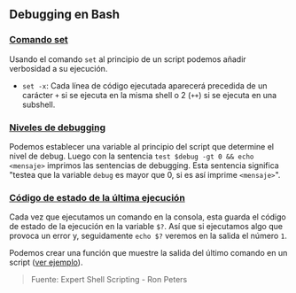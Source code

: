 ## Debugging en Bash

### [Comando set](set_command.sh)
Usando el comando `set` al principio de un script podemos añadir verbosidad a su ejecución.

- `set -x`: Cada línea de código ejecutada aparecerá precedida de un carácter `+` si se ejecuta en la misma shell o 2 (`++`) si se ejecuta en una subshell.

### [Niveles de debugging](debug_levels.sh)
Podemos establecer una variable al principio del script que determine el nivel de debug. Luego con la sentencia `test $debug -gt 0 && echo <mensaje>` imprimos las sentencias de debugging. Esta sentencia significa "testea que la variable `debug` es mayor que 0, si es así imprime `<mensaje>`".

### [Código de estado de la última ejecución](status_code.sh)
Cada vez que ejecutamos un comando en la consola, esta guarda el código de estado de la ejecución en la variable `$?`. Así que si ejecutamos algo que provoca un error y, seguidamente `echo $?` veremos en la salida el número `1`.

Podemos crear una función que muestre la salida del último comando en un script ([ver ejemplo](status_code.sh)).

> Fuente: Expert Shell Scripting - Ron Peters